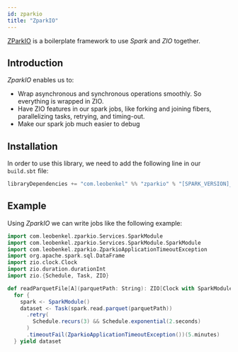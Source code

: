 ```yaml
---
id: zparkio
title: "ZparkIO"
---
```


[ZParkIO](https://github.com/leobenkel/ZparkIO) is a boilerplate framework to use _Spark_ and _ZIO_ together.

## Introduction

_ZparkIO_ enables us to:
- Wrap asynchronous and synchronous operations smoothly. So everything is wrapped in ZIO.
- Have ZIO features in our spark jobs, like forking and joining fibers, parallelizing tasks, retrying, and timing-out.
- Make our spark job much easier to debug

## Installation

In order to use this library, we need to add the following line in our `build.sbt` file:

```scala
libraryDependencies += "com.leobenkel" %% "zparkio" % "[SPARK_VERSION]_[VERSION]"
```

## Example

Using _ZparkIO_ we can write jobs like the following example:

```scala
import com.leobenkel.zparkio.Services.SparkModule
import com.leobenkel.zparkio.Services.SparkModule.SparkModule
import com.leobenkel.zparkio.ZparkioApplicationTimeoutException
import org.apache.spark.sql.DataFrame
import zio.clock.Clock
import zio.duration.durationInt
import zio.{Schedule, Task, ZIO}

def readParquetFile[A](parquetPath: String): ZIO[Clock with SparkModule, Throwable, DataFrame] =
  for {
    spark <- SparkModule()
    dataset <- Task(spark.read.parquet(parquetPath))
      .retry(
        Schedule.recurs(3) && Schedule.exponential(2.seconds)
      )
      .timeoutFail(ZparkioApplicationTimeoutException())(5.minutes)
  } yield dataset
```
